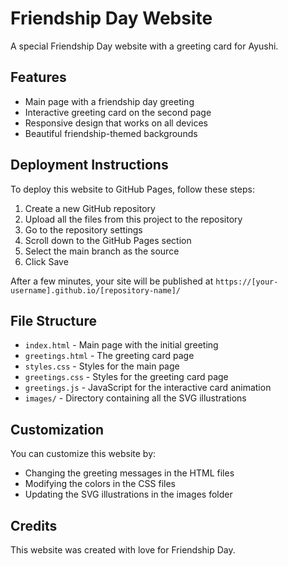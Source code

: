# Friendship Day Website

A special Friendship Day website with a greeting card for Ayushi.

## Features

- Main page with a friendship day greeting
- Interactive greeting card on the second page
- Responsive design that works on all devices
- Beautiful friendship-themed backgrounds

## Deployment Instructions

To deploy this website to GitHub Pages, follow these steps:

1. Create a new GitHub repository
2. Upload all the files from this project to the repository
3. Go to the repository settings
4. Scroll down to the GitHub Pages section
5. Select the main branch as the source
6. Click Save

After a few minutes, your site will be published at `https://[your-username].github.io/[repository-name]/`

## File Structure

- `index.html` - Main page with the initial greeting
- `greetings.html` - The greeting card page
- `styles.css` - Styles for the main page
- `greetings.css` - Styles for the greeting card page
- `greetings.js` - JavaScript for the interactive card animation
- `images/` - Directory containing all the SVG illustrations

## Customization

You can customize this website by:

- Changing the greeting messages in the HTML files
- Modifying the colors in the CSS files
- Updating the SVG illustrations in the images folder

## Credits

This website was created with love for Friendship Day.